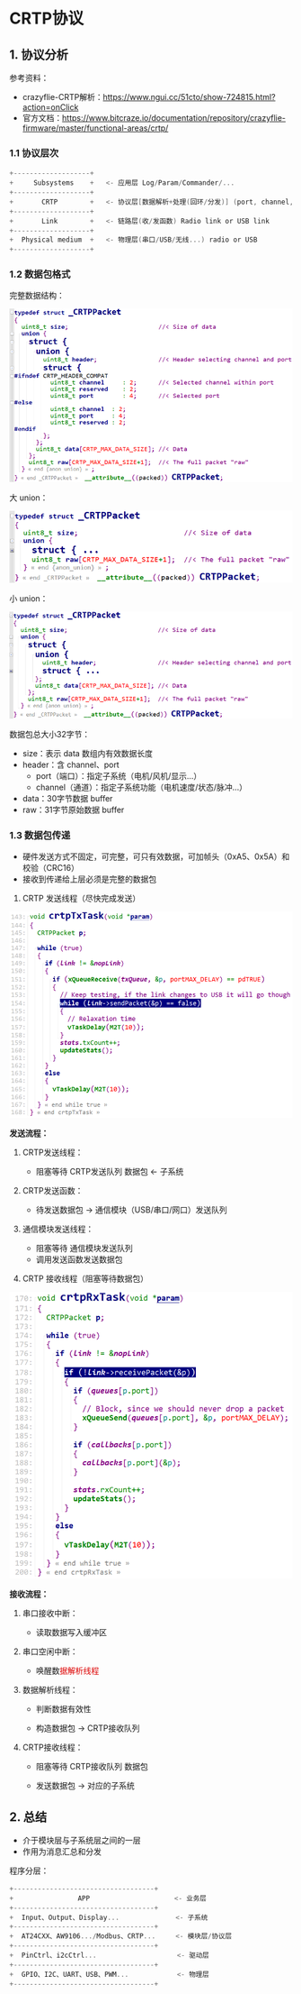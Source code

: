 # CRTP协议

## 1. 协议分析

参考资料：

* crazyflie-CRTP解析：https://www.ngui.cc/51cto/show-724815.html?action=onClick
* 官方文档：https://www.bitcraze.io/documentation/repository/crazyflie-firmware/master/functional-areas/crtp/

### 1.1 协议层次

``````c
+-------------------+
+     Subsystems    +   <- 应用层 Log/Param/Commander/...
+-------------------+
+       CRTP        +   <- 协议层[数据解析+处理(回环/分发)] (port, channel, payload)
+-------------------+
+       Link        +   <- 链路层(收/发函数) Radio link or USB link
+-------------------+   
+  Physical medium  +   <- 物理层(串口/USB/无线...) radio or USB
+-------------------+
``````



### 1.2 数据包格式

完整数据结构：

<img src = ".\00_pic\02_CRTP数据包分析\P1.png" style = "zoom:100%">

大 union：

<img src = ".\00_pic\02_CRTP数据包分析\P2.png" style = "zoom:100%">

小 union：

<img src = ".\00_pic\02_CRTP数据包分析\P3.png" style = "zoom:100%">

数据包总大小32字节：

* size：表示 data 数组内有效数据长度
* header：含 channel、port
  * port（端口）：指定子系统（电机/风机/显示...）
  * channel（通道）：指定子系统功能（电机速度/状态/脉冲...）
* data：30字节数据 buffer
* raw：31字节原始数据 buffer



### 1.3 数据包传递

* 硬件发送方式不固定，可完整，可只有效数据，可加帧头（0xA5、0x5A）和校验（CRC16）
* 接收到传递给上层必须是完整的数据包 

1. CRTP 发送线程（尽快完成发送）

<img src = ".\00_pic\03_使用UART收发数据包的思路\P1.png" style = "zoom:70%">

**发送流程：**

1. CRTP发送线程：
   * 阻塞等待 CRTP发送队列 数据包  <- 子系统
2. CRTP发送函数：
   * 待发送数据包 -> 通信模块（USB/串口/网口）发送队列
3. 通信模块发送线程：
   * 阻塞等待 通信模块发送队列
   * 调用发送函数发送数据包



2. CRTP 接收线程（阻塞等待数据包）

<img src = ".\00_pic\03_使用UART收发数据包的思路\P2.png" style = "zoom: 80%;">

**接收流程：**

1. 串口接收中断：

   * 读取数据写入缓冲区
2. 串口空闲中断：

   * 唤醒数<font color="#dd0000">据解析线程</font>
3. 数据解析线程：

   * 判断数据有效性

   * 构造数据包 -> CRTP接收队列
4. CRTP接收线程：

   * 阻塞等待 CRTP接收队列 数据包

   * 发送数据包 -> 对应的子系统



## 2. 总结

* 介于模块层与子系统层之间的一层
* 作用为消息汇总和分发

程序分层：

``````C
+-----------------------------------+
+                APP					 <- 业务层
+-----------------------------------+
+  Input、Output、Display...				<- 子系统
+-----------------------------------+
+  AT24CXX、AW9106.../Modbus、CRTP... 	<- 模块层/协议层
+-----------------------------------+   
+  PinCtrl、i2cCtrl... 		    		 <- 驱动层
+-----------------------------------+   
+  GPIO、I2C、UART、USB、PWM...  		   <- 物理层
+-----------------------------------+
``````

